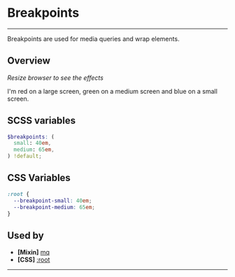 # Breakpoints

---

Breakpoints are used for media queries and wrap elements.

## Overview

_Resize browser to see the effects_

<div class='breakpoint-overview'>
  I'm red on a large screen, green on a medium screen and blue on a small screen.
</div>

## SCSS variables

```scss
$breakpoints: (
  small: 40em,
  medium: 65em,
) !default;
```

## CSS Variables

```css
:root {
  --breakpoint-small: 40em;
  --breakpoint-medium: 65em;
}
```

## Used by

- **[Mixin]** [mq](/mixins/mq.md)
- **[CSS]** [:root](css/root.md)

---
